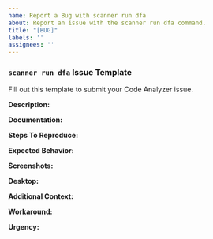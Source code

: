 ```yaml
---
name: Report a Bug with scanner run dfa
about: Report an issue with the scanner run dfa command.
title: "[BUG]"
labels: ''
assignees: ''
---
```

<!--
### Try These Steps to Resolve Issues with `scanner run dfa`

Oftentimes, you can resolve `scanner run dfa` issues on your own. Follow these steps.

1. Read the error message.
2. Read [Salesforce Graph Engine](https://developer.salesforce.com/docs/platform/salesforce-code-analyzer/guide/salesforce-graph-engine.html) documentation.
3. Read our guide for [troubleshooting Graph Engine errors](https://developer.salesforce.com/docs/platform/salesforce-code-analyzer/guide/troubleshooting.html).
4. Read our guidelines to resolve [LimitReached errors](https://developer.salesforce.com/docs/platform/salesforce-code-analyzer/guide/working-with-graph-engine.html#limitreached-errors) and [path evaluation timeouts](https://developer.salesforce.com/docs/platform/salesforce-code-analyzer/guide/troubleshooting.html#issues-using-salesforce-graph-engine).
5. Read our [Guide to Writing Graph Engine-Friendly Code](https://developer.salesforce.com/docs/platform/salesforce-code-analyzer/guide/graph-engine-friendly-code.html).
6. Double-check the command that you entered. Ensure that items like file names, method names, and category names are correctly spelled and cased.
7. Verify that your code is syntactically valid.
8. Verify that the error is reproducible on another machine.
9. Check open and closed [issues](https://github.com/forcedotcom/sfdx-scanner/issues) to see if your issue is already logged.
10. If there's no existing issue that covers your situation, log a new issue.

### Prepare for an AppExchange Security Review

If you're listing a managed package on AppExchange, prepare for the security review by following the instructions in the [Scan Your Solution with Salesforce Code Analyzer](https://developer.salesforce.com/docs/atlas.en-us.packagingGuide.meta/packagingGuide/security_review_code_analyzer_scan.htm) section of the ISVforce Guide.

**Note: In your scan report, if you see an InternalExecutionError or a LimitReached error, you can still submit for AppExchange security review. These errors aren't blockers.**

### Log a `scanner run dfa` Issue
If you're still having trouble after following the troubleshooting steps and checking that there's no existing issue that covers your situation, log a new `scanner run dfa` issue.

1. Fill out the `scanner run dfa` Issue Template.
2. Attach your code with your issue.
3. If you can't publicly share the code that causes the issue, reproduce it in code that you can publicly share. Attach this substitute code to your issue.
4. Give your issue a clear and specific title. Example: InternalExecutionError when scanning XYZ code.
-->
### `scanner run dfa` Issue Template

Fill out this template to submit your Code Analyzer issue.

**Description:**
<!--Provide a clear and concise description of what the bug is.-->

**Documentation:**
<!--Attach a clean log, which can be found in `~/.sfdx-scanner/sfge.log`. List the affected file. If the error message mentions a specific graph vertex, check its DefiningType and BeginLine properties and include the code at that line.-->

**Steps To Reproduce:**
<!--List out the steps that you used to reproduce the bug behavior. Be as specific and clear as possible.-->

**Expected Behavior:**
<!--Provide a clear and concise description of what you expected to happen.-->

**Screenshots:**
<!--If applicable, add screenshots to help explain your problem.-->

**Desktop:**
<!--
Provide these details:
- Operating System. Example: Ventura 13.5
- Code Analyzer version. Example: v3.16.0
- Salesforce CLI version. Example: @salesforce/cli/2.0.2
-->

**Additional Context:**
<!--Add any other context about the problem.-->

**Workaround:**
<!--What ways have you found to sidestep the problem? If you haven't found a workaround, what have you tried so far?-->

**Urgency:**
<!--What is the severity of the problem?-->
